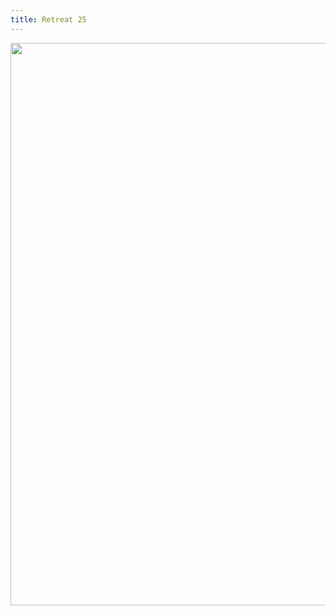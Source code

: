 ```yaml
---
title: Retreat 25
---
```

<center>
<Image width="900" height="900" objectFit="cover" src=/gallery/retreat25/1.jpg></Image>
</center>